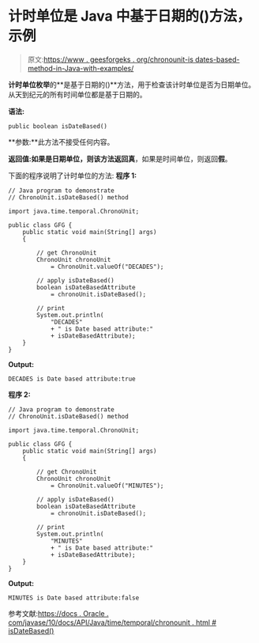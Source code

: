 # 计时单位是 Java 中基于日期的()方法，示例

> 原文:[https://www . geesforgeks . org/chronounit-is dates-based-method-in-Java-with-examples/](https://www.geeksforgeeks.org/chronounit-isdatebased-method-in-java-with-examples/)

**计时单位枚举**的**是基于日期的()**方法，用于检查该计时单位是否为日期单位。从天到纪元的所有时间单位都是基于日期的。

**语法:**

```
public boolean isDateBased()

```

**参数:**此方法不接受任何内容。

**返回值:**如果是日期单位，则该方法返回**真**，如果是时间单位，则返回**假**。

下面的程序说明了计时单位的方法:
**程序 1:**

```
// Java program to demonstrate
// ChronoUnit.isDateBased() method

import java.time.temporal.ChronoUnit;

public class GFG {
    public static void main(String[] args)
    {

        // get ChronoUnit
        ChronoUnit chronoUnit
            = ChronoUnit.valueOf("DECADES");

        // apply isDateBased()
        boolean isDateBasedAttribute
            = chronoUnit.isDateBased();

        // print
        System.out.println(
            "DECADES"
            + " is Date based attribute:"
            + isDateBasedAttribute);
    }
}
```

**Output:**

```
DECADES is Date based attribute:true

```

**程序 2:**

```
// Java program to demonstrate
// ChronoUnit.isDateBased() method

import java.time.temporal.ChronoUnit;

public class GFG {
    public static void main(String[] args)
    {

        // get ChronoUnit
        ChronoUnit chronoUnit
            = ChronoUnit.valueOf("MINUTES");

        // apply isDateBased()
        boolean isDateBasedAttribute
            = chronoUnit.isDateBased();

        // print
        System.out.println(
            "MINUTES"
            + " is Date based attribute:"
            + isDateBasedAttribute);
    }
}
```

**Output:**

```
MINUTES is Date based attribute:false

```

参考文献:[https://docs . Oracle . com/javase/10/docs/API/Java/time/temporal/chronounit . html # isDateBased()](https://docs.oracle.com/javase/10/docs/api/java/time/temporal/ChronoUnit.html#isDateBased())